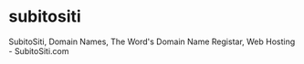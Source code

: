 subitositi
==========

SubitoSiti, Domain Names, The Word's Domain Name Registar, Web Hosting - SubitoSiti.com
